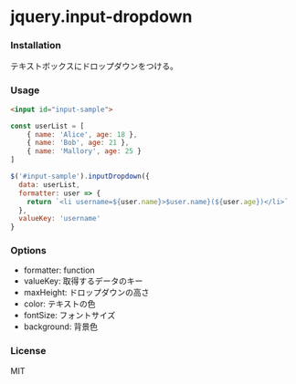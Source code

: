 # jquery.input-dropdown

### Installation ###
テキストボックスにドロップダウンをつける。

### Usage ###

```html
<input id="input-sample">
```
```javascript
const userList = [
    { name: 'Alice', age: 18 },
    { name: 'Bob', age: 21 },
    { name: 'Mallory', age: 25 }
]

$('#input-sample').inputDropdown({
  data: userList,
  formatter: user => {
    return `<li username=${user.name}>$user.name}(${user.age})</li>`
  },
  valueKey: 'username'
}
```

### Options ###
* formatter: function
* valueKey: 取得するデータのキー
* maxHeight: ドロップダウンの高さ
* color: テキストの色
* fontSize: フォントサイズ
* background: 背景色

### License ###  
MIT
